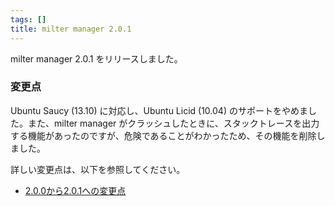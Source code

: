 ```yaml
---
tags: []
title: milter manager 2.0.1
---
```

milter manager 2.0.1 をリリースしました。
<!--more-->


### 変更点

Ubuntu Saucy (13.10) に対応し、Ubuntu Licid (10.04) のサポートをやめました。また、milter manager がクラッシュしたときに、スタックトレースを出力する機能があったのですが、危険であることがわかったため、その機能を削除しました。

詳しい変更点は、以下を参照してください。

  * [2.0.0から2.0.1への変更点](http://milter-manager.sourceforge.net/reference/ja/news.html#news.release-2-0-1)
